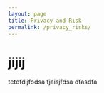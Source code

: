 ```yaml
---
layout: page
title: Privacy and Risk
permalink: /privacy_risks/
---
```



# jijij

tetefdijfodsa
fjaisjfdsa
dfasdfa